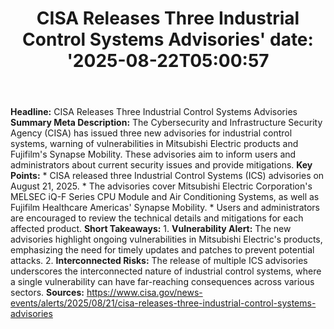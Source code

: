 ﻿---
title: "CISA Releases Three Industrial Control Systems Advisories'
date: '2025-08-22T05:00:57"
category: "Markets"
summary: ""
slug: "cisa releases three industrial control systems advisories"
source_urls:
  - "https://www.cisa.gov/news-events/alerts/2025/08/21/cisa-releases-three-industrial-control-systems-advisories"
seo:
  title: "CISA Releases Three Industrial Control Systems Advisories | Hash n Hedge'
  description: '"
  keywords: ["news", "markets", "brief"]
---
**Headline:** CISA Releases Three Industrial Control Systems Advisories  **Summary Meta Description:** The Cybersecurity and Infrastructure Security Agency (CISA) has issued three new advisories for industrial control systems, warning of vulnerabilities in Mitsubishi Electric products and Fujifilm's Synapse Mobility. These advisories aim to inform users and administrators about current security issues and provide mitigations.  **Key Points:**  * CISA released three Industrial Control Systems (ICS) advisories on August 21, 2025. * The advisories cover Mitsubishi Electric Corporation's MELSEC iQ-F Series CPU Module and Air Conditioning Systems, as well as Fujifilm Healthcare Americas' Synapse Mobility. * Users and administrators are encouraged to review the technical details and mitigations for each affected product.  **Short Takeaways:**  1. **Vulnerability Alert:** The new advisories highlight ongoing vulnerabilities in Mitsubishi Electric's products, emphasizing the need for timely updates and patches to prevent potential attacks. 2. **Interconnected Risks:** The release of multiple ICS advisories underscores the interconnected nature of industrial control systems, where a single vulnerability can have far-reaching consequences across various sectors.  **Sources:** https://www.cisa.gov/news-events/alerts/2025/08/21/cisa-releases-three-industrial-control-systems-advisories 
